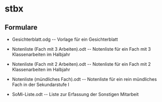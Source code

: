 # stbx

## Formulare

* Gesichterblatt.odg -- Vorlage für ein Gesichterblatt

* Notenliste (Fach mit 3 Arbeiten).odt -- Notenliste für ein Fach mit 3 Klassenarbeiten im Halbjahr
* Notenliste (Fach mit 2 Arbeiten).odt -- Notenliste für ein Fach mit 2 Klassenarbeiten im Halbjahr
* Notenliste (mündliches Fach).odt -- Notenliste für ein rein mündliches Fach in der Sekundarstufe I

* SoMi-Liste.odt -- Liste zur Erfassung der Sonstigen Mitarbeit

